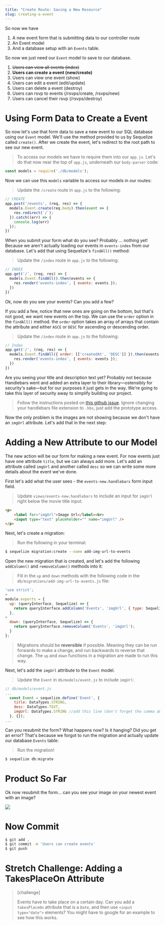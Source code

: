```yaml
---
title: "Create Route: Saving a New Resource"
slug: creating-a-event
---
```


So now we have

1. A new event form that is submitting data to our controller route
1. An Event model
1. And a database setup with an `Events` table.

So now we just need our `Event` model to save to our database.

1. ~~Users can view all events (index)~~
1. **Users can create a event (new/create)**
1. Users can view one event (show)
1. Users can edit a event (edit/update)
1. Users can delete a event (destroy)
1. Users can rsvp to events (/rsvps/create, /rsvps/new)
1. Users can cancel their rsvp (/rsvps/destroy)

# Using Form Data to Create a Event

So now let's use that form data to save a new event to our SQL database using our `Event` model. We'll use the method provided to us by Sequelize called `create()`. After we create the event, let's redirect to the root path to see our new event.

> To access our models we have to require them into our `app.js`. Let's do that now near the top of `app.js`, underneath our `body-parser` code:

```js
const models = require('./db/models');
```

Now we can use this `models` variable to access our models in our routes:

> Update the `/create` route in `app.js` to the following:

```js
// CREATE
app.post('/events', (req, res) => {
  models.Event.create(req.body).then(event => {
    res.redirect(`/`);
  }).catch((err) => {
    console.log(err)
  });
})
```

When you submit your form what do you see? Probably ... nothing yet! Because we aren't actually loading our events in `events-index` from our database. Let's add that using Sequelize's `findAll()` method:

> Update the `/index` route in `app.js` to the following:

```js
// INDEX
app.get('/', (req, res) => {
  models.Event.findAll().then(events => {
    res.render('events-index', { events: events });
  })
})
```

Ok, now do you see your events? Can you add a few?

If you add a few, notice that new ones are going on the bottom, but that's not good, we want new events on the top. We can use the `order` option in the `findAll()` method. the `order` option takes an array of arrays that contain the attribute and either `ASCE` or `DESC` for ascending or descending order.

> Update the `/index` route in `app.js` to the following:

```js
// Index
app.get('/', (req, res) => {
  models.Event.findAll({ order: [['createdAt', 'DESC']] }).then(events => {
    res.render('events-index', { events: events });
  })
})
```

Are you seeing your title and description text yet? Probably not because Handlebars went and added an extra layer to their library—ostensibly for security's sake—but for our purposes it just gets in the way. We're going to take this layer of security away to simplify building our project. 

> Follow the instructions posted on [this github issue](https://github.com/handlebars-lang/handlebars.js/issues/1648#issuecomment-582241258).
> Ignore changing your handlebars file extension to `.hbs`, just add the prototype access.


Now the only problem is the images are not showing because we don't have an `imgUrl` attribute. Let's add that in the next step:

# Adding a New Attribute to our Model

The new action will be our form for making a new event. For now events just have one attribute `title`, but we can always add more. Let's add an attribute called `imgUrl` and another called `desc` so we can write some more details about the event we've done.

First let's add what the user sees - the `events-new.handlebars` form input field.

> Update `views/events-new.handlebars` to include an input for `imgUrl` right below the movie title input:

```html
<p>
    <label for="imgUrl">Image Url</label><br>
    <input type="text" placeholder="" name="imgUrl" />
</p>
```

Next, let's create a migration:

> Run the following in your terminal:
```bash
$ sequelize migration:create --name add-img-url-to-events
```

Open the new migration that is created, and let's add the following `addColumn()` and `removeColumn()` methods into it:

> Fill in the `up` and `down` methods with the following code in the `db/migrations/add-img-url-to-events.js` file:

```js
'use strict';
>
module.exports = {
  up: (queryInterface, Sequelize) => {
    return queryInterface.addColumn('Events', 'imgUrl', { type: Sequelize.STRING });
  },
>
  down: (queryInterface, Sequelize) => {
    return queryInterface.removeColumn('Events', 'imgUrl');
  }
};
```

<!-- -->

> Migrations should be **reversible** if possible. Meaning they can be run forwards to make a change, and run backwards to reverse that change. The `up` and `down` functions in a migration are made to run this way.

Next, let's add the `imgUrl` attribute to the `Event` model.

> Update the `Event` in `db/models/event.js` to include `imgUrl`:

```js
// db/models/event.js
...
  const Event = sequelize.define('Event', {
    title: DataTypes.STRING,
    desc: DataTypes.TEXT,
    imgUrl: DataTypes.STRING //add this line (don't forget the comma above!)
  }, {});
...
```

Can you resubmit the form? What happens now? Is it hanging? Did you get an error? That's because we forgot to run the migration and actually update our database `Events` table:

> Run the migration!

```bash
$ sequelize db:migrate
```

# Product So Far

Ok now resubmit the form... can you see your image on your newest event with an image?

![](assets/dog-icon.png)

# Now Commit

```bash
$ git add .
$ git commit -m 'Users can create events'
$ git push
```

# Stretch Challenge: Adding a TakesPlaceOn Attribute

> [challenge]
>
> Events have to take place on a certain day. Can you add a `takesPlaceOn` attribute that is a `Date`, and then use `<input type="date">` elements? You might have to google for an example to see how this works.
